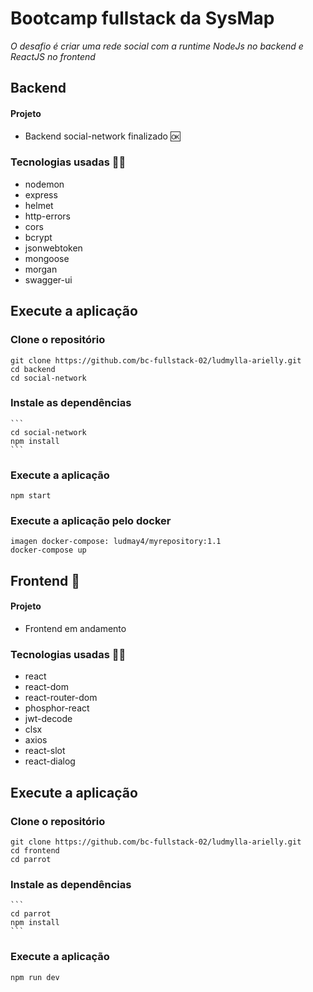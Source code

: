 
# Bootcamp fullstack da SysMap

*O desafio é criar uma rede social com a runtime NodeJs no backend e ReactJS no frontend*

## Backend
#### Projeto
- Backend social-network finalizado :ok:

### Tecnologias usadas :technologist:
- nodemon
- express
- helmet
- http-errors
- cors
- bcrypt
- jsonwebtoken
- mongoose
- morgan
- swagger-ui

## Execute a aplicação

### Clone o repositório
```
git clone https://github.com/bc-fullstack-02/ludmylla-arielly.git
cd backend
cd social-network
```

### Instale as dependências
    ```
    cd social-network
    npm install
    ```

### Execute a aplicação
  ```
  npm start
  ```  
### Execute a aplicação pelo docker
  ```
  imagen docker-compose: ludmay4/myrepository:1.1
  docker-compose up
  ``` 
## Frontend :penguin:
#### Projeto
- Frontend em andamento

### Tecnologias usadas :technologist:
- react
- react-dom
- react-router-dom
- phosphor-react
- jwt-decode
- clsx
- axios
- react-slot
- react-dialog

## Execute a aplicação

### Clone o repositório
```
git clone https://github.com/bc-fullstack-02/ludmylla-arielly.git
cd frontend
cd parrot
```

### Instale as dependências
    ```
    cd parrot
    npm install
    ```

### Execute a aplicação
  ```
  npm run dev
  ```  
  
